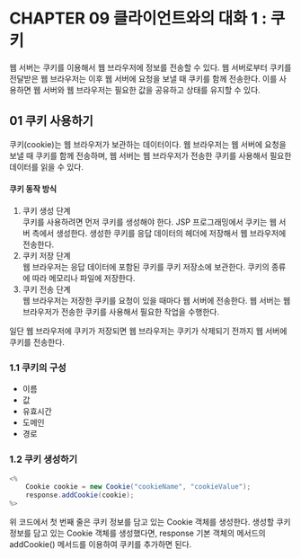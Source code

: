 # CHAPTER 09 클라이언트와의 대화 1 : 쿠키
웹 서버는 쿠키를 이용해서 웹 브라우저에 정보를 전송할 수 있다. 
웹 서버로부터 쿠키를 전달받은 웹 브라우저는 이후 웹 서버에 요청을 보낼 때 쿠키를 함께 전송한다.
이를 사용하면 웹 서버와 웹 브라우저는 필요한 값을 공유하고 상태를 유지할 수 있다.

## 01 쿠키 사용하기 
쿠키(cookie)는 웹 브라우저가 보관하는 데이터이다.
웹 브라우저는 웹 서버에 요청을 보낼 때 쿠키를 함께 전송하며, 웹 서버는 웹 브라우저가 전송한 쿠키를 사용해서 필요한 데이터를 읽을 수 있다.

#### 쿠키 동작 방식
1. 쿠키 생성 단계 <br>쿠키를 사용하려면 먼저 쿠키를 생성해야 한다. JSP 프로그래밍에서 쿠키는 웹 서버 측에서 생성한다. 생성한 쿠키를 응답 데이터의 헤더에 저장해서 웹 브라우저에 전송한다.
2. 쿠키 저장 단계<br>웹 브라우저는 응답 데이터에 포함된 쿠키를 쿠키 저장소에 보관한다. 쿠키의 종류에 따라 메모리나 파일에 저장한다.
3. 쿠키 전송 단계<br>웹 브라우저는 저장한 쿠키를 요청이 있을 때마다 웹 서버에 전송한다. 웹 서버는 웹 브라우저가 전송한 쿠키를 사용해서 필요한 작업을 수행한다.

일단 웹 브라우저에 쿠키가 저장되면 웹 브라우저는 쿠키가 삭제되기 전까지 웹 서버에 쿠키를 전송한다.


### 1.1 쿠키의 구성
- 이름
- 값
- 유효시간
- 도메인
- 경로

### 1.2 쿠키 생성하기
```java
<%
    Cookie cookie = new Cookie("cookieName", "cookieValue");
    response.addCookie(cookie);
%>
```

위 코드에서 첫 번째 줄은 쿠키 정보를 담고 있는 Cookie 객체를 생성한다.
생성할 쿠키 정보를 담고 있는 Cookie 객체를 생성했다면, response 기본 객체의 메서드의 addCookie() 메서드를 이용하여 쿠키를 추가하면 된다.